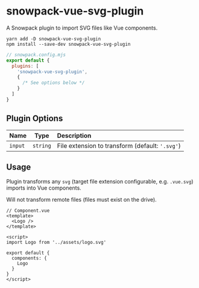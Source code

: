 # snowpack-vue-svg-plugin
A Snowpack plugin to import SVG files like Vue components.

```
yarn add -D snowpack-vue-svg-plugin
npm install --save-dev snowpack-vue-svg-plugin
```

```js
// snowpack.config.mjs
export default {
  plugins: [
    'snowpack-vue-svg-plugin',
    {
      /* See options below */
    }
  ]
}
```

## Plugin Options

| Name    |   Type   | Description                                     |
| :-------| :------: | :---------------------------------------------- |
| `input` | `string` | File extension to transform (default: `'.svg'`) |

## Usage

Plugin transforms any `svg` (target file extension configurable, e.g. `.vue.svg`) imports into Vue components.

Will not transform remote files (files must exist on the drive).

```vue
// Component.vue
<template>
  <Logo />
</template>

<script>
import Logo from '../assets/logo.svg'

export default {
  components: {
    Logo
  }
}
</script>
```
